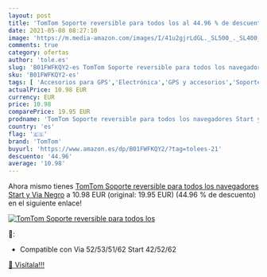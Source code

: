 ```yaml
---
layout: post
title: 'TomTom Soporte reversible para todos los al 44.96 % de descuento'
date: 2021-05-08 08:27:10
image: 'https://m.media-amazon.com/images/I/41u2gjrLdGL._SL500_._SL400_.jpg'
comments: true
category: ofertas
author: 'tole.es'
slug: 'B01FWFKQY2-es TomTom Soporte reversible para todos los navegadores Start...'
sku: 'B01FWFKQY2-es'
tags: [ 'Accesorios para GPS','Electrónica','GPS y accesorios','Soportes para GPS','tomtom', ]
actualPrice: 10.98 EUR
currency: EUR
price: 10.98
comparePrice: 19.95 EUR
prodname: 'TomTom Soporte reversible para todos los navegadores Start y Via  Negro'
country: 'es'
flag: '🇪🇸'
brand: 'TomTom'
buyurl: 'https://www.amazon.es/dp/B01FWFKQY2/?tag=tolees-21'
descuento: '44.96'
average: '10.98'
---
```


Ahora mismo tienes [TomTom Soporte reversible para todos los navegadores Start y Via  Negro](https://www.amazon.es/dp/B01FWFKQY2/?tag=tolees-21) a 10.98 EUR (original: 19.95 EUR) (44.96 %  de descuento) en el siguiente enlace!

[![TomTom Soporte reversible para todos los](https://m.media-amazon.com/images/I/41u2gjrLdGL._SL500_._SL400_.jpg)](https://www.amazon.es/dp/B01FWFKQY2/?tag=tolees-21)

🔎:

- Compatible con Via 52/53/51/62 Start 42/52/62

[🛒 Visítala!!!](https://www.amazon.es/dp/B01FWFKQY2/?tag=tolees-21)
